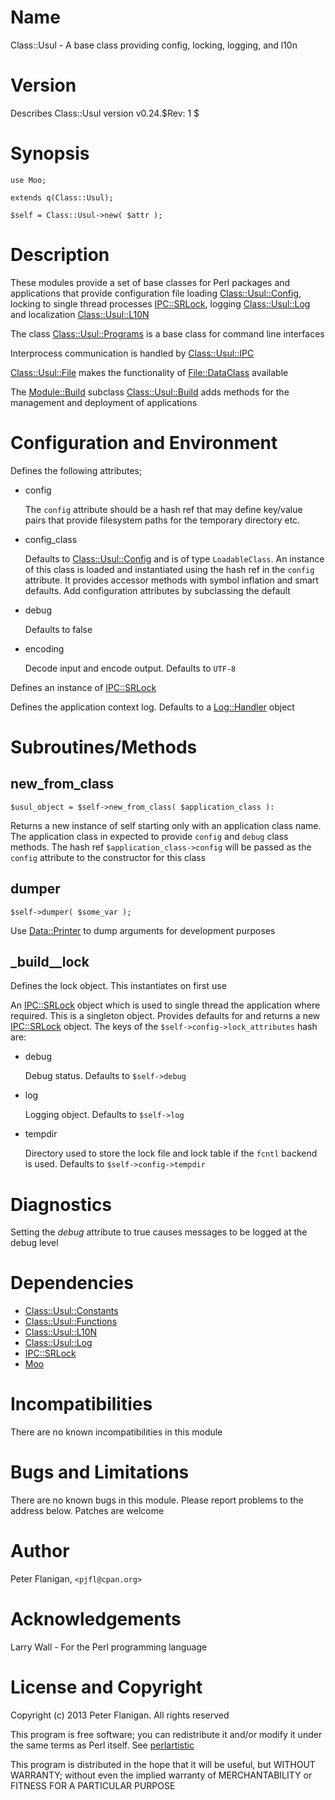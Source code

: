 # Name

Class::Usul - A base class providing config, locking, logging, and l10n

# Version

Describes Class::Usul version v0.24.$Rev: 1 $

# Synopsis

    use Moo;

    extends q(Class::Usul);

    $self = Class::Usul->new( $attr );

# Description

These modules provide a set of base classes for Perl packages and
applications that provide configuration file loading
[Class::Usul::Config](http://search.cpan.org/perldoc?Class::Usul::Config), locking to single thread processes
[IPC::SRLock](http://search.cpan.org/perldoc?IPC::SRLock), logging [Class::Usul::Log](http://search.cpan.org/perldoc?Class::Usul::Log) and localization
[Class::Usul::L10N](http://search.cpan.org/perldoc?Class::Usul::L10N)

The class [Class::Usul::Programs](http://search.cpan.org/perldoc?Class::Usul::Programs) is a base class for command line interfaces

Interprocess communication is handled by [Class::Usul::IPC](http://search.cpan.org/perldoc?Class::Usul::IPC)

[Class::Usul::File](http://search.cpan.org/perldoc?Class::Usul::File) makes the functionality of [File::DataClass](http://search.cpan.org/perldoc?File::DataClass) available

The [Module::Build](http://search.cpan.org/perldoc?Module::Build) subclass [Class::Usul::Build](http://search.cpan.org/perldoc?Class::Usul::Build) adds methods for the
management and deployment of applications

# Configuration and Environment

Defines the following attributes;

- config

    The `config` attribute should be a hash ref that may define key/value pairs
    that provide filesystem paths for the temporary directory etc.

- config\_class

    Defaults to [Class::Usul::Config](http://search.cpan.org/perldoc?Class::Usul::Config) and is of type `LoadableClass`. An
    instance of this class is loaded and instantiated using the hash ref
    in the `config` attribute. It provides accessor methods with symbol
    inflation and smart defaults. Add configuration attributes by
    subclassing the default

- debug

    Defaults to false

- encoding

    Decode input and encode output. Defaults to `UTF-8`

Defines an instance of [IPC::SRLock](http://search.cpan.org/perldoc?IPC::SRLock)

Defines the application context log. Defaults to a [Log::Handler](http://search.cpan.org/perldoc?Log::Handler) object

# Subroutines/Methods

## new\_from\_class

    $usul_object = $self->new_from_class( $application_class ):

Returns a new instance of self starting only with an application class name.
The application class in expected to provide `config` and `debug` class
methods. The hash ref `$application_class->config` will be passed as
the `config` attribute to the constructor for this class

## dumper

    $self->dumper( $some_var );

Use [Data::Printer](http://search.cpan.org/perldoc?Data::Printer) to dump arguments for development purposes

## \_build\_\_lock

Defines the lock object. This instantiates on first use

An [IPC::SRLock](http://search.cpan.org/perldoc?IPC::SRLock) object which is used to single thread the
application where required. This is a singleton object.  Provides
defaults for and returns a new [IPC::SRLock](http://search.cpan.org/perldoc?IPC::SRLock) object. The keys of the
`$self->config->lock_attributes` hash are:

- debug

    Debug status. Defaults to `$self->debug`

- log

    Logging object. Defaults to `$self->log`

- tempdir

    Directory used to store the lock file and lock table if the `fcntl` backend
    is used. Defaults to `$self->config->tempdir`

# Diagnostics

Setting the _debug_ attribute to true causes messages to be logged at the
debug level

# Dependencies

- [Class::Usul::Constants](http://search.cpan.org/perldoc?Class::Usul::Constants)
- [Class::Usul::Functions](http://search.cpan.org/perldoc?Class::Usul::Functions)
- [Class::Usul::L10N](http://search.cpan.org/perldoc?Class::Usul::L10N)
- [Class::Usul::Log](http://search.cpan.org/perldoc?Class::Usul::Log)
- [IPC::SRLock](http://search.cpan.org/perldoc?IPC::SRLock)
- [Moo](http://search.cpan.org/perldoc?Moo)

# Incompatibilities

There are no known incompatibilities in this module

# Bugs and Limitations

There are no known bugs in this module.
Please report problems to the address below.
Patches are welcome

# Author

Peter Flanigan, `<pjfl@cpan.org>`

# Acknowledgements

Larry Wall - For the Perl programming language

# License and Copyright

Copyright (c) 2013 Peter Flanigan. All rights reserved

This program is free software; you can redistribute it and/or modify it
under the same terms as Perl itself. See [perlartistic](http://search.cpan.org/perldoc?perlartistic)

This program is distributed in the hope that it will be useful,
but WITHOUT WARRANTY; without even the implied warranty of
MERCHANTABILITY or FITNESS FOR A PARTICULAR PURPOSE
